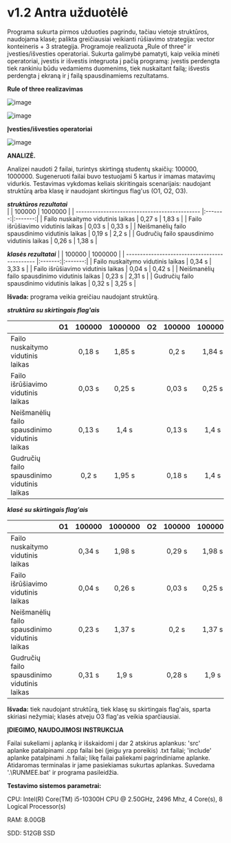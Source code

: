 # v1.2 Antra užduotėlė

Programa sukurta pirmos užduoties pagrindu, tačiau vietoje struktūros, naudojama klasė; palikta greičiausiai veikianti rūšiavimo strategija: vector konteineris + 3 strategija. Programoje realizuota „Rule of three“ ir įvesties/išvesties operatoriai. Sukurta galimybė pamatyti, kaip veikia minėti operatoriai, įvestis ir išvestis integruota į pačią programą: įvestis perdengta tiek rankiniu būdu vedamiems duomenims, tiek nuskaitant failą; išvestis perdengta į ekraną ir į failą spausdinamiems rezultatams.


**Rule of three realizavimas**

![image](https://github.com/AusrineBudzeviciute/Project2/assets/145910900/a72a862c-e4e6-480f-ae71-95dfe7bad001)

![image](https://github.com/AusrineBudzeviciute/Project2/assets/145910900/afc4d8ad-5c2d-4aa2-a8e1-2de3b2388c78)

**Įvesties/išvesties operatoriai**

![image](https://github.com/AusrineBudzeviciute/Project2/assets/145910900/fc7bdaef-fa06-4b8b-9853-947a5a3f563a)

**ANALIZĖ.** 

Analizei naudoti 2 failai, turintys skirtingą studentų skaičių: 100000, 1000000. Sugeneruoti failai buvo testuojami 5 kartus ir imamas matavimų vidurkis. Testavimas vykdomas keliais skiritingais scenarijais: 
naudojant struktūrą arba klasę ir naudojant skirtingus flag'us (O1, O2, O3).

**_struktūros rezultatai_**                                                 
|                                                 |  100000 | 1000000 |
| ---------------------------------------------   |:-------:|:-------:|
|  Failo nuskaitymo vidutinis laikas              | 0,27 s  |  1,83 s |
|  Failo išrūšiavimo vidutinis laikas             | 0,03 s  |  0,33 s |
|  Neišmanėlių failo spausdinimo vidutinis laikas | 0,19 s  |  2,2 s  |
|  Gudručių failo spausdinimo vidutinis laikas    | 0,26 s  |  1,38 s |

**_klasės rezultatai_** 
|                                                 |  100000 | 1000000 |
| ---------------------------------------------   |:-------:|:-------:|
|  Failo nuskaitymo vidutinis laikas              | 0,34 s  |  3,33 s |
|  Failo išrūšiavimo vidutinis laikas             | 0,04 s  |  0,42 s |
|  Neišmanėlių failo spausdinimo vidutinis laikas | 0,23 s  |  2,31 s |
|  Gudručių failo spausdinimo vidutinis laikas    | 0,32 s  |  3,25 s |

**Išvada:** programa veikia greičiau naudojant struktūrą.


**_struktūra su skirtingais flag'ais_**

|                                                 |    O1   |  100000 | 1000000 |    O2   |  100000 | 1000000 |    O3   |  100000 | 1000000 |
| ---------------------------------------------   |:-------:|:-------:|:-------:|:-------:|:-------:|:-------:|:-------:|:-------:|:-------:|
|  Failo nuskaitymo vidutinis laikas              |         | 0,18 s  |  1,85 s |         | 0,2 s   | 1,84 s  |         | 0,2 s   | 1,83 s  |
|  Failo išrūšiavimo vidutinis laikas             |         | 0,03 s  |  0,25 s |         | 0,03 s  | 0,25 s  |         | 0,02 s  | 0,24 s  |
|  Neišmanėlių failo spausdinimo vidutinis laikas |         | 0,13 s  |  1,4 s  |         | 0,13 s  | 1,4 s   |         | 0,13 s  |  1,4 s  |
|  Gudručių failo spausdinimo vidutinis laikas    |         | 0,2 s   |  1,95 s |         | 0,18 s  | 1,4 s   |         | 0,19 s  |   2 s   |

**_klasė su skirtingais flag'ais_**

|                                                 |    O1   |  100000 | 1000000 |    O2   |  100000 | 1000000 |    O3   |  100000 | 1000000 |
| ---------------------------------------------   |:-------:|:-------:|:-------:|:-------:|:-------:|:-------:|:-------:|:-------:|:-------:|
|  Failo nuskaitymo vidutinis laikas              |         | 0,34 s  |  1,98 s |         | 0,29 s  | 1,98 s  |         | 0,21 s  | 1,98 s  |
|  Failo išrūšiavimo vidutinis laikas             |         | 0,04 s  |  0,26 s |         | 0,03 s  | 0,25 s  |         | 0,02 s  | 0,25 s  |
|  Neišmanėlių failo spausdinimo vidutinis laikas |         | 0,23 s  |  1,37 s |         | 0,2 s   | 1,37 s  |         | 0,13 s  |  1,38 s |
|  Gudručių failo spausdinimo vidutinis laikas    |         | 0,31 s  |  1,9 s  |         | 0,28 s  | 1,9 s   |         | 0,19 s  |  1,9 s  |

**Išvada:** tiek naudojant struktūrą, tiek klasę su skirtingais flag'ais, sparta skiriasi nežymiai; klasės atveju O3 flag'as veikia sparčiausiai.

**ĮDIEGIMO, NAUDOJIMOSI INSTRUKCIJA**

Failai sukeliami į aplanką ir išskaidomi į dar 2 atskirus aplankus: 'src' aplanke patalpinami .cpp failai bei (jeigu yra poreikis) .txt failai; 'include' aplanke patalpinami .h failai; likę failai paliekami pagrindiniame aplanke. Atidaromas terminalas ir jame pasiekiamas sukurtas aplankas. Suvedama '.\RUNMEE.bat' ir programa pasileidžia.

**Testavimo sistemos parametrai:**

CPU: Intel(R) Core(TM) i5-10300H CPU @ 2.50GHz, 2496 Mhz, 4 Core(s), 8 Logical Processor(s)

RAM: 8.00GB

SDD: 512GB SSD
